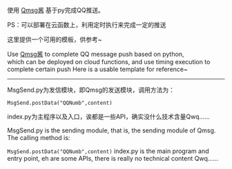 使用 [Qmsg酱](https://qmsg.zendee.cn/) 基于py完成QQ推送。  

PS：可以部署在云函数上，利用定时执行来完成一定的推送  

这里提供一个可用的模板，供参考~  


Use [Qmsg酱](https://qmsg.zendee.cn/) to complete QQ message push based on python,   
which can be deployed on cloud functions, 
and use timing execution to complete certain push
Here is a usable template for reference~ 

- - -
MsgSend.py为发信模块，即Qmsg的发送模块，调用方法为：  

` MsgSend.postData("QQNumb",content) `  

index.py为主程序以及入口，诶都是一些API，确实没什么技术含量Qwq......

MsgSend.py is the sending module, that is, the sending module of Qmsg.   
The calling method is:  

`MsgSend.postData("QQNumb",content)`
index.py is the main program and entry point, eh are some APIs, there is really no technical content Qwq...... 
